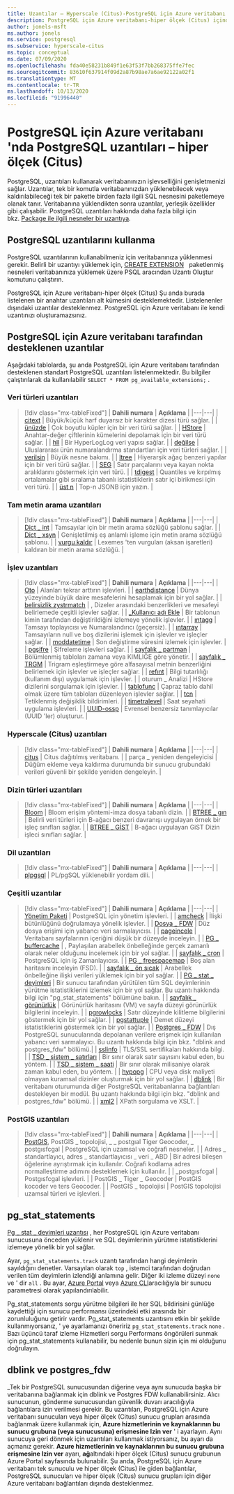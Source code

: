 ```yaml
---
title: Uzantılar – Hyperscale (Citus)-PostgreSQL için Azure veritabanı
description: PostgreSQL için Azure veritabanı-hiper ölçek (Citus) içindeki uzantıları kullanarak veritabanınızın işlevselliğini genişletme yeteneğini açıklar
author: jonels-msft
ms.author: jonels
ms.service: postgresql
ms.subservice: hyperscale-citus
ms.topic: conceptual
ms.date: 07/09/2020
ms.openlocfilehash: fda40e58231b849f1e63f53f7bb268375ffe7fec
ms.sourcegitcommit: 83610f637914f09d2a87b98ae7a6ae92122a02f1
ms.translationtype: MT
ms.contentlocale: tr-TR
ms.lasthandoff: 10/13/2020
ms.locfileid: "91996440"
---
```

# <a name="postgresql-extensions-in-azure-database-for-postgresql--hyperscale-citus"></a>PostgreSQL için Azure veritabanı 'nda PostgreSQL uzantıları – hiper ölçek (Citus)

PostgreSQL, uzantıları kullanarak veritabanınızın işlevselliğini genişletmenizi sağlar. Uzantılar, tek bir komutla veritabanınızdan yüklenebilecek veya kaldırılabileceği tek bir pakette birden fazla ilgili SQL nesnesini paketlemeye olanak tanır. Veritabanına yüklendikten sonra uzantılar, yerleşik özellikler gibi çalışabilir. PostgreSQL uzantıları hakkında daha fazla bilgi için bkz. [Package ile ilgili nesneler bir uzantıya](https://www.postgresql.org/docs/current/static/extend-extensions.html).

## <a name="use-postgresql-extensions"></a>PostgreSQL uzantılarını kullanma

PostgreSQL uzantılarının kullanabilmeniz için veritabanınıza yüklenmesi gerekir. Belirli bir uzantıyı yüklemek için, [CREATE EXTENSION](https://www.postgresql.org/docs/current/static/sql-createextension.html)   paketlenmiş nesneleri veritabanınıza yüklemek üzere PSQL aracından Uzantı Oluştur komutunu çalıştırın.

PostgreSQL için Azure veritabanı-hiper ölçek (Citus) Şu anda burada listelenen bir anahtar uzantıları alt kümesini desteklemektedir. Listelenenler dışındaki uzantılar desteklenmez. PostgreSQL için Azure veritabanı ile kendi uzantınızı oluşturamazsınız.

## <a name="extensions-supported-by-azure-database-for-postgresql"></a>PostgreSQL için Azure veritabanı tarafından desteklenen uzantılar

Aşağıdaki tablolarda, şu anda PostgreSQL için Azure veritabanı tarafından desteklenen standart PostgreSQL uzantıları listelenmektedir. Bu bilgiler çalıştırılarak da kullanılabilir `SELECT * FROM pg_available_extensions;` .

### <a name="data-types-extensions"></a>Veri türleri uzantıları

> [!div class="mx-tableFixed"]
> | **Dahili numara** | **Açıklama** |
> |---|---|
> | [citext](https://www.postgresql.org/docs/current/static/citext.html) | Büyük/küçük harf duyarsız bir karakter dizesi türü sağlar. |
> | [ünüzde](https://www.postgresql.org/docs/current/static/cube.html) | Çok boyutlu küpler için bir veri türü sağlar. |
> | [HStore](https://www.postgresql.org/docs/current/static/hstore.html) | Anahtar-değer çiftlerinin kümelerini depolamak için bir veri türü sağlar. |
> | [hll](https://github.com/citusdata/postgresql-hll) | Bir HyperLogLog veri yapısı sağlar. |
> | [değilse](https://www.postgresql.org/docs/current/static/isn.html) | Uluslararası ürün numaralandırma standartları için veri türleri sağlar. |
> | [verilsin](https://www.postgresql.org/docs/current/lo.html) | Büyük nesne bakımı. |
> | [ltree](https://www.postgresql.org/docs/current/static/ltree.html) | Hiyerarşik ağaç benzeri yapılar için bir veri türü sağlar. |
> | [SEG](https://www.postgresql.org/docs/current/seg.html) | Satır parçalarını veya kayan nokta aralıklarını göstermek için veri türü. |
> | [tdigest](https://github.com/tvondra/tdigest) | Quantiles ve kırpılmış ortalamalar gibi sıralama tabanlı istatistiklerin satır içi birikmesi için veri türü. |
> | [üst n](https://github.com/citusdata/postgresql-topn/) | Top-n JSONB için yazın. |

### <a name="full-text-search-extensions"></a>Tam metin arama uzantıları

> [!div class="mx-tableFixed"]
> | **Dahili numara** | **Açıklama** |
> |---|---|
> | [Dict \_ int](https://www.postgresql.org/docs/current/static/dict-int.html) | Tamsayılar için bir metin arama sözlüğü şablonu sağlar. |
> | [Dict \_ xsyn](https://www.postgresql.org/docs/current/dict-xsyn.html) | Genişletilmiş eş anlamlı işleme için metin arama sözlüğü şablonu. |
> | [vurgu kaldır](https://www.postgresql.org/docs/current/static/unaccent.html) | Lexemes 'ten vurguları (aksan işaretleri) kaldıran bir metin arama sözlüğü. |

### <a name="functions-extensions"></a>İşlev uzantıları

> [!div class="mx-tableFixed"]
> | **Dahili numara** | **Açıklama** |
> |---|---|
> | [Oto](https://www.postgresql.org/docs/current/contrib-spi.html#id-1.11.7.45.7) | Alanları tekrar arttırın işlevleri. |
> | [earthdistance](https://www.postgresql.org/docs/current/static/earthdistance.html) | Dünya yüzeyinde büyük daire mesafelerini hesaplamak için bir yol sağlar. |
> | [belirsizlik zystrmatch](https://www.postgresql.org/docs/current/static/fuzzystrmatch.html) | , Dizeler arasındaki benzerlikleri ve mesafeyi belirlemede çeşitli işlevler sağlar. |
> | [\_Kullanıcı adı Ekle](https://www.postgresql.org/docs/current/contrib-spi.html#id-1.11.7.45.8) | Bir tablonun kimin tarafından değiştirildiğini izlemeye yönelik işlevler. |
> | [ıntagg](https://www.postgresql.org/docs/current/intagg.html) | Tamsayı toplayıcısı ve Numaralandırıcı (geçersiz). |
> | [ıntarray](https://www.postgresql.org/docs/current/static/intarray.html) | Tamsayıların null ve boş dizilerini işlemek için işlevler ve işleçler sağlar. |
> | [moddatetime](https://www.postgresql.org/docs/current/contrib-spi.html#id-1.11.7.45.9) | Son değiştirme süresini izlemek için işlevler. |
> | [pgşifre](https://www.postgresql.org/docs/current/static/pgcrypto.html) | Şifreleme işlevleri sağlar. |
> | [sayfalık \_ partman](https://pgxn.org/dist/pg_partman/doc/pg_partman.html) | Bölümlenmiş tabloları zamana veya KIMLIĞE göre yönetir. |
> | [sayfalık \_ TRGM](https://www.postgresql.org/docs/current/static/pgtrgm.html) | Trigram eşleştirmeye göre alfasayısal metnin benzerliğini belirlemek için işlevler ve işleçler sağlar. |
> | [refınt](https://www.postgresql.org/docs/current/contrib-spi.html#id-1.11.7.45.5) | Bilgi tutarlılığı (kullanım dışı) uygulamak için işlevler. |
> | oturum \_ Analizi | HStore dizilerini sorgulamak için işlevler. |
> | [tablofunc](https://www.postgresql.org/docs/current/static/tablefunc.html) | Çapraz tablo dahil olmak üzere tüm tabloları düzenleyen işlevler sağlar. |
> | [tcn](https://www.postgresql.org/docs/current/tcn.html) | Tetiklenmiş değişiklik bildirimleri. |
> | [timetralevel](https://www.postgresql.org/docs/current/contrib-spi.html#id-1.11.7.45.6) | Saat seyahati uygulama işlevleri. |
> | [UUID-ossp](https://www.postgresql.org/docs/current/static/uuid-ossp.html) | Evrensel benzersiz tanımlayıcılar (UUID 'ler) oluşturur. |

### <a name="hyperscale-citus-extensions"></a>Hyperscale (Citus) uzantıları

> [!div class="mx-tableFixed"]
> | **Dahili numara** | **Açıklama** |
> |---|---|
> | [citus](https://github.com/citusdata/citus) | Citus dağıtılmış veritabanı. |
> | parça \_ yeniden dengeleyicisi | Düğüm ekleme veya kaldırma durumunda bir sunucu grubundaki verileri güvenli bir şekilde yeniden dengeleyin. |

### <a name="index-types-extensions"></a>Dizin türleri uzantıları

> [!div class="mx-tableFixed"]
> | **Dahili numara** | **Açıklama** |
> |---|---|
> | [Bloom](https://www.postgresql.org/docs/current/bloom.html) | Bloom erişim yöntemi-imza dosya tabanlı dizin. |
> | [BTREE \_ gın](https://www.postgresql.org/docs/current/static/btree-gin.html) | Belirli veri türleri için B-ağacı benzeri davranışı uygulayan örnek bir işleç sınıfları sağlar. |
> | [BTREE \_ GİST](https://www.postgresql.org/docs/current/static/btree-gist.html) | B-ağacı uygulayan GiST Dizin işleci sınıfları sağlar. |

### <a name="language-extensions"></a>Dil uzantıları

> [!div class="mx-tableFixed"]
> | **Dahili numara** | **Açıklama** |
> |---|---|
> | [plpgsql](https://www.postgresql.org/docs/current/static/plpgsql.html) | PL/pgSQL yüklenebilir yordam dili. |

### <a name="miscellaneous-extensions"></a>Çeşitli uzantılar

> [!div class="mx-tableFixed"]
> | **Dahili numara** | **Açıklama** |
> |---|---|
> | [Yönetim Paketi](https://www.postgresql.org/docs/current/adminpack.html) | PostgreSQL için yönetim işlevleri. |
> | [amcheck](https://www.postgresql.org/docs/current/amcheck.html) | İlişki bütünlüğünü doğrulamaya yönelik işlevler. |
> | [Dosya \_ FDW](https://www.postgresql.org/docs/current/file-fdw.html) | Düz dosya erişimi için yabancı veri sarmalayıcısı. |
> | [pageincele](https://www.postgresql.org/docs/current/pageinspect.html) | Veritabanı sayfalarının içeriğini düşük bir düzeyde inceleyin. |
> | [PG \_ buffercache](https://www.postgresql.org/docs/current/static/pgbuffercache.html) | , Paylaşılan arabellek önbelleğinde gerçek zamanlı olarak neler olduğunu incelemek için bir yol sağlar. |
> | [sayfalık \_ cron](https://github.com/citusdata/pg_cron) | PostgreSQL için iş Zamanlayıcısı. |
> | [PG \_ freespacemap](https://www.postgresql.org/docs/current/pgfreespacemap.html) | Boş alan haritasını inceleyin (FSD). |
> | [sayfalık \_ ön sıcak](https://www.postgresql.org/docs/current/static/pgprewarm.html) | Arabellek önbelleğine ilişki verileri yüklemek için bir yol sağlar. |
> | [PG \_ stat \_ deyimleri](https://www.postgresql.org/docs/current/static/pgstatstatements.html) | Bir sunucu tarafından yürütülen tüm SQL deyimlerinin yürütme istatistiklerini izlemek için bir yol sağlar. Bu uzantı hakkında bilgi için "pg_stat_statements" bölümüne bakın. |
> | [sayfalık \_ görünürlük](https://www.postgresql.org/docs/current/pgvisibility.html) | Görünürlük haritasını (VM) ve sayfa düzeyi görünürlük bilgilerini inceleyin. |
> | [pgrowlocks](https://www.postgresql.org/docs/current/static/pgrowlocks.html) | Satır düzeyinde kilitleme bilgilerini göstermek için bir yol sağlar. |
> | [pgstattuple](https://www.postgresql.org/docs/current/static/pgstattuple.html) | Demet düzeyi istatistiklerini göstermek için bir yol sağlar. |
> | [Postgres \_ FDW](https://www.postgresql.org/docs/current/static/postgres-fdw.html) | Dış PostgreSQL sunucularında depolanan verilere erişmek için kullanılan yabancı veri sarmalayıcı. Bu uzantı hakkında bilgi için bkz. "dblink and postgres_fdw" bölümü.|
> | [sslinfo](https://www.postgresql.org/docs/current/sslinfo.html) | TLS/SSL sertifikaları hakkında bilgi. |
> | [TSD \_ sistem \_ satırları](https://www.postgresql.org/docs/current/tsm-system-rows.html) | Bir sınır olarak satır sayısını kabul eden, bu yöntem. |
> | [TSD \_ sistem \_ saati](https://www.postgresql.org/docs/current/tsm-system-time.html) | Bir sınır olarak milisaniye olarak zaman kabul eden, bu yöntem. |
> | [hypopg](https://hypopg.readthedocs.io/en/latest/) | CPU veya disk maliyeti olmayan kuramsal dizinler oluşturmak için bir yol sağlar. |
> | [dblink](https://www.postgresql.org/docs/current/dblink.html) | Bir veritabanı oturumunda diğer PostgreSQL veritabanlarına bağlantıları destekleyen bir modül. Bu uzantı hakkında bilgi için bkz. "dblink and postgres_fdw" bölümü. |
> | [xml2](https://www.postgresql.org/docs/current/xml2.html) | XPath sorgulama ve XSLT. |


### <a name="postgis-extensions"></a>PostGIS uzantıları

> [!div class="mx-tableFixed"]
> | **Dahili numara** | **Açıklama** |
> |---|---|
> | [PostGIS](https://www.postgis.net/), PostGIS \_ topolojisi, \_ \_ postgıal Tiger Geocoder, \_ postgısfcgal | PostgreSQL için uzamsal ve coğrafi nesneler. |
> | Adres \_ standartlayıcı, adres \_ standartlayıcısı \_ veri \_ ABD | Bir adresi bileşen öğelerine ayrıştırmak için kullanılır. Coğrafi kodlama adres normalleştirme adımını desteklemek için kullanılır. |
> | \_postgısfcgal | Postgısfcgal işlevleri. |
> | PostGIS \_ Tiger \_ Geocoder | PostGIS kocoder ve ters Geocoder. |
> | PostGIS \_ topolojisi | PostGIS topolojisi uzamsal türleri ve işlevleri. |


## <a name="pg_stat_statements"></a>pg_stat_statements
[Pg \_ stat \_ deyimleri uzantısı](https://www.postgresql.org/docs/current/pgstatstatements.html) , her PostgreSQL için Azure veritabanı sunucusuna önceden yüklenir ve SQL deyimlerinin yürütme istatistiklerini izlemeye yönelik bir yol sağlar.

Ayar, `pg_stat_statements.track` uzantı tarafından hangi deyimlerin sayıldığını denetler. Varsayılan olarak `top` , istemci tarafından doğrudan verilen tüm deyimlerin izlendiği anlamına gelir. Diğer iki izleme düzeyi `none` ve ' dir `all` . Bu ayar, [Azure Portal](https://docs.microsoft.com/azure/postgresql/howto-configure-server-parameters-using-portal) veya [Azure CLI](https://docs.microsoft.com/azure/postgresql/howto-configure-server-parameters-using-cli)aracılığıyla bir sunucu parametresi olarak yapılandırılabilir.

Pg_stat_statements sorgu yürütme bilgileri ile her SQL bildirisini günlüğe kaydettiği için sunucu performansı üzerindeki etki arasında bir zorunluluğunu getirir vardır. Pg_stat_statements uzantısını etkin bir şekilde kullanmıyorsanız, ' ye ayarlamanızı öneririz `pg_stat_statements.track` `none` . Bazı üçüncü taraf izleme Hizmetleri sorgu Performans öngörüleri sunmak için pg_stat_statements kullanabilir, bu nedenle bunun sizin için mi olduğunu doğrulayın.

## <a name="dblink-and-postgres_fdw"></a>dblink ve postgres_fdw

\_Tek bir PostgreSQL sunucusundan diğerine veya aynı sunucuda başka bir veritabanına bağlanmak için dblink ve Postgres FDW kullanabilirsiniz.  Alıcı sunucunun, gönderme sunucusundan güvenlik duvarı aracılığıyla bağlantılara izin verilmesi gerekir.  Bu uzantıları, PostgreSQL için Azure veritabanı sunucuları veya hiper ölçek (Citus) sunucu grupları arasında bağlanmak üzere kullanmak için, **Azure hizmetlerinin ve kaynaklarının bu sunucu grubuna (veya sunucusuna) erişmesine Izin ver** ' i ayarlayın.  Aynı sunucuya geri dönmek için uzantıları kullanmak istiyorsanız, bu ayarı da açmanız gerekir.
**Azure hizmetlerinin ve kaynaklarının bu sunucu grubuna erişmesine Izin ver** ayarı, **ağ**altındaki hiper ölçek (Citus) sunucu grubunun Azure Portal sayfasında bulunabilir.  Şu anda, PostgreSQL için Azure veritabanı tek sunuculu ve hiper ölçek (Citus) ile giden bağlantılar, PostgreSQL sunucuları ve hiper ölçek (Citus) sunucu grupları için diğer Azure veritabanı bağlantıları dışında desteklenmez.
